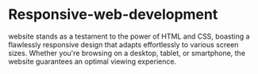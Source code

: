 # Responsive-web-development
 website stands as a testament to the power of HTML and CSS, boasting a flawlessly responsive design that adapts effortlessly to various screen sizes. Whether you're browsing on a desktop, tablet, or smartphone, the website guarantees an optimal viewing experience.
